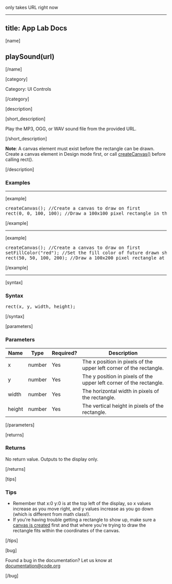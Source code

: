 only takes URL right now

---
title: App Lab Docs
---

[name]

## playSound(url)

[/name]

[category]

Category: UI Controls

[/category]

[description]

[short_description]

Play the MP3, OGG, or WAV sound file from the provided URL.

[/short_description]

**Note**: A canvas element must exist before the rectangle can be drawn. Create a canvas element in Design mode first, or call [createCanvas()](/applab/docs/createCanvas) before calling rect().

[/description]

### Examples
____________________________________________________

[example]

<pre>
createCanvas(); //Create a canvas to draw on first
rect(0, 0, 100, 100); //Draw a 100x100 pixel rectangle in the top left corner
</pre>

[/example]

____________________________________________________

[example]

<pre>
createCanvas(); //Create a canvas to draw on first
setFillColor("red"); //Set the fill color of future drawn shapes
rect(50, 50, 100, 200); //Draw a 100x200 pixel rectangle at x:50 y:50 on the screen
</pre>


[/example]

____________________________________________________

[syntax]

### Syntax
<pre>
rect(x, y, width, height);
</pre>

[/syntax]

[parameters]

### Parameters

| Name  | Type | Required? | Description |
|-----------------|------|-----------|-------------|
| x | number | Yes | The x position in pixels of the upper left corner of the rectangle.  |
| y | number | Yes | The y position in pixels of the upper left corner of the rectangle.  |
| width | number | Yes | The horizontal width in pixels of the rectangle.  |
| height | number | Yes | The vertical height in pixels of the rectangle.  |

[/parameters]

[returns]

### Returns
No return value. Outputs to the display only.

[/returns]

[tips]

### Tips
- Remember that x:0 y:0 is at the top left of the display, so x values increase as you move right, and y values increase as you go down (which is different from math class!).
- If you're having trouble getting a rectangle to show up, make sure a [canvas is created](/applab/docs/createCanvas) first and that where you're trying to draw the rectangle fits within the coordinates of the canvas.

[/tips]

[bug]

Found a bug in the documentation? Let us know at documentation@code.org

[/bug]
